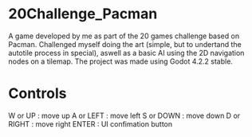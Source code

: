 # 20Challenge_Pacman
A game developed by me as part of the 20 games challenge based on Pacman. Challenged myself doing the art (simple, but to undertand the autotile process in special), aswell as a basic AI using the 2D navigation nodes on a tilemap.
The project was made using Godot 4.2.2 stable.

# Controls
W or UP : move up
A or LEFT : move left
S or DOWN : move down
D or RIGHT : move right
ENTER : UI confimation button

